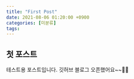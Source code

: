 ```yaml
---
title: "First Post"
date: 2021-08-06 01:20:00 +0900
categories: [미분류]
tags:
---
```


## **첫 포스트**
테스트용 포스트입니다.
깃허브 블로그 오픈했어요~~🤗🎉
